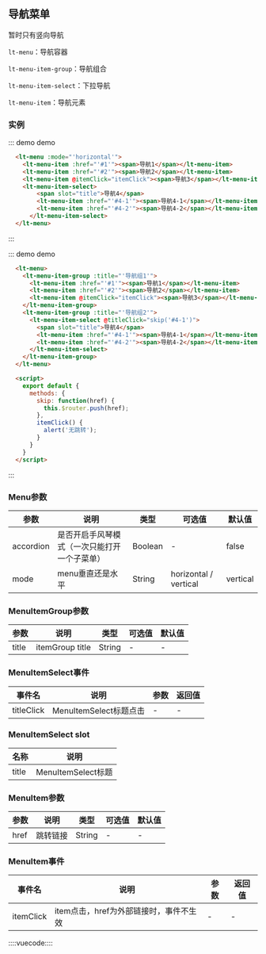 ## 导航菜单

暂时只有竖向导航

`lt-menu`：导航容器

`lt-menu-item-group`：导航组合

`lt-menu-item-select`：下拉导航

`lt-menu-item`：导航元素

### 实例

::: demo demo
```html
  <lt-menu :mode="'horizontal'">
    <lt-menu-item :href="'#1'"><span>导航1</span></lt-menu-item>
    <lt-menu-item :href="'#2'"><span>导航2</span></lt-menu-item>
    <lt-menu-item @itemClick="itemClick"><span>导航3</span></lt-menu-item>
    <lt-menu-item-select>
        <span slot="title">导航4</span>
        <lt-menu-item :href="'#4-1'"><span>导航4-1</span></lt-menu-item>
        <lt-menu-item :href="'#4-2'"><span>导航4-2</span></lt-menu-item>
      </lt-menu-item-select>
  </lt-menu>
```
:::

::: demo demo
```html
  <lt-menu>
    <lt-menu-item-group :title="'导航组1'">
      <lt-menu-item :href="'#1'"><span>导航1</span></lt-menu-item>
      <lt-menu-item :href="'#2'"><span>导航2</span></lt-menu-item>
      <lt-menu-item @itemClick="itemClick"><span>导航3</span></lt-menu-item>
    </lt-menu-item-group>
    <lt-menu-item-group :title="'导航组2'">
      <lt-menu-item-select @titleClick="skip('#4-1')">
        <span slot="title">导航4</span>
        <lt-menu-item :href="'#4-1'"><span>导航4-1</span></lt-menu-item>
        <lt-menu-item :href="'#4-2'"><span>导航4-2</span></lt-menu-item>
      </lt-menu-item-select>
    </lt-menu-item-group>
  </lt-menu>

  <script>
    export default {
      methods: {
        skip: function(href) {
          this.$router.push(href);
        },
        itemClick() {
          alert('无跳转');
        }
      }
    }
  </script>
```
:::

### Menu参数
参数|说明|类型|可选值|默认值
--------|--------|--------|--------|--------
accordion|是否开启手风琴模式（一次只能打开一个子菜单）|Boolean|-|false
mode|menu垂直还是水平|String|horizontal / vertical|vertical

### MenuItemGroup参数
参数|说明|类型|可选值|默认值
--------|--------|--------|--------|--------
title|itemGroup title|String|-|-

### MenuItemSelect事件
事件名|说明|参数|返回值
--------|--------|--------|--------
titleClick|MenuItemSelect标题点击|-|-

### MenuItemSelect slot
名称|说明
--------|--------
title|MenuItemSelect标题

### MenuItem参数
参数|说明|类型|可选值|默认值
--------|--------|--------|--------|--------
href|跳转链接|String|-|-

### MenuItem事件
事件名|说明|参数|返回值
--------|--------|--------|--------
itemClick|item点击，href为外部链接时，事件不生效|-|-

::::vuecode::::
<script>
export default {
  methods: {
    skip: function(href) {
      this.$router.push(href);
    },
    itemClick() {
      alert('无跳转');
    }
  }
}
</script>